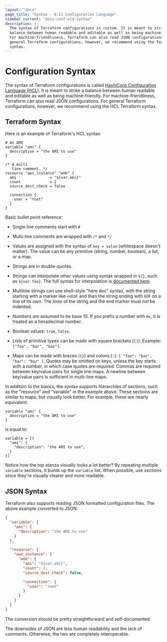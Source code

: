 ```yaml
---
layout: "docs"
page_title: "Syntax - 0.11 Configuration Language"
sidebar_current: "docs-conf-old-syntax"
description: |-
  The syntax of Terraform configurations is custom. It is meant to strike a
  balance between human readable and editable as well as being machine-friendly.
  For machine-friendliness, Terraform can also read JSON configurations. For
  general Terraform configurations, however, we recommend using the Terraform
  syntax.
---
```


# Configuration Syntax

The syntax of Terraform configurations is called [HashiCorp Configuration
Language (HCL)](https://github.com/hashicorp/hcl). It is meant to strike a
balance between human readable and editable as well as being machine-friendly.
For machine-friendliness, Terraform can also read JSON configurations. For
general Terraform configurations, however, we recommend using the HCL Terraform
syntax.

## Terraform Syntax

Here is an example of Terraform's HCL syntax:

```hcl
# An AMI
variable "ami" {
  description = "the AMI to use"
}

/* A multi
   line comment. */
resource "aws_instance" "web" {
  ami               = "${var.ami}"
  count             = 2
  source_dest_check = false

  connection {
    user = "root"
  }
}
```

Basic bullet point reference:

  * Single line comments start with `#`

  * Multi-line comments are wrapped with `/*` and `*/`

  * Values are assigned with the syntax of `key = value` (whitespace
    doesn't matter). The value can be any primitive (string,
    number, boolean), a list, or a map.

  * Strings are in double-quotes.

  * Strings can interpolate other values using syntax wrapped
    in `${}`, such as `${var.foo}`. The full syntax for interpolation
    is [documented here](/docs/configuration/interpolation.html).

  * Multiline strings can use shell-style "here doc" syntax, with
    the string starting with a marker like `<<EOF` and then the
    string ending with `EOF` on a line of its own. The lines of
    the string and the end marker must *not* be indented.

  * Numbers are assumed to be base 10. If you prefix a number with
    `0x`, it is treated as a hexadecimal number.

  * Boolean values: `true`, `false`.

  * Lists of primitive types can be made with square brackets (`[]`).
    Example: `["foo", "bar", "baz"]`.

  * Maps can be made with braces (`{}`) and colons (`:`):
    `{ "foo": "bar", "bar": "baz" }`. Quotes may be omitted on keys, unless the
    key starts with a number, in which case quotes are required. Commas are
    required between key/value pairs for single line maps. A newline between
    key/value pairs is sufficient in multi-line maps.

In addition to the basics, the syntax supports hierarchies of sections,
such as the "resource" and "variable" in the example above. These
sections are similar to maps, but visually look better. For example,
these are nearly equivalent:

```hcl
variable "ami" {
  description = "the AMI to use"
}
```

is equal to:

```hcl
variable = [{
  "ami": {
    "description": "the AMI to use",
  }
}]
```

Notice how the top stanza visually looks a lot better? By repeating
multiple `variable` sections, it builds up the `variable` list. When
possible, use sections since they're visually clearer and more readable.

## JSON Syntax

Terraform also supports reading JSON formatted configuration files.
The above example converted to JSON:

```json
{
  "variable": {
    "ami": {
      "description": "the AMI to use"
    }
  },

  "resource": {
    "aws_instance": {
      "web": {
        "ami": "${var.ami}",
        "count": 2,
        "source_dest_check": false,

        "connection": {
          "user": "root"
        }
      }
    }
  }
}
```

The conversion should be pretty straightforward and self-documented.

The downsides of JSON are less human readability and the lack of
comments. Otherwise, the two are completely interoperable.
